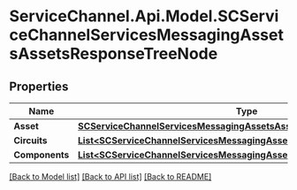 # ServiceChannel.Api.Model.SCServiceChannelServicesMessagingAssetsAssetsResponseTreeNode

## Properties

Name | Type | Description | Notes
------------ | ------------- | ------------- | -------------
**Asset** | [**SCServiceChannelServicesMessagingAssetsAssetResponse**](SCServiceChannelServicesMessagingAssetsAssetResponse.md) |  | [optional] 
**Circuits** | [**List&lt;SCServiceChannelServicesMessagingAssetsAssetsResponseTreeNode&gt;**](SCServiceChannelServicesMessagingAssetsAssetsResponseTreeNode.md) |  | [optional] 
**Components** | [**List&lt;SCServiceChannelServicesMessagingAssetsAssetResponse&gt;**](SCServiceChannelServicesMessagingAssetsAssetResponse.md) |  | [optional] 

[[Back to Model list]](../README.md#documentation-for-models) [[Back to API list]](../README.md#documentation-for-api-endpoints) [[Back to README]](../README.md)

